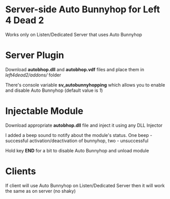# Server-side Auto Bunnyhop for Left 4 Dead 2
Works only on Listen/Dedicated Server that uses Auto Bunnyhop

# Server Plugin
Download **autobhop.dll** and **autobhop.vdf** files and place them in *left4dead2/addons/* folder

There's console variable **sv_autobunnyhopping** which allows you to enable and disable Auto Bunnyhop (default value is *1*)

# Injectable Module
Download appropriate **autobhop.dll** file and inject it using any DLL Injector

I added a beep sound to notify about the module's status. One beep - successful activation/deactivation of bunnyhop, two - unsuccessful

Hold key **END** for a bit to disable Auto Bunnyhop and unload module

# Clients
If client will use Auto Bunnyhop on Listen/Dedicated Server then it will work the same as on server (no shaky)
